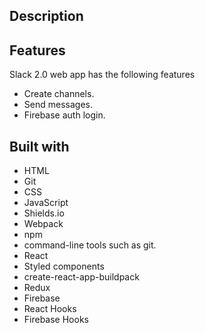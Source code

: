 ## Description

<!-- <img src="./src/Images/slack.PNG" alt=""> -->

## Features

Slack 2.0 web app has the following features

- Create channels.
- Send messages.
- Firebase auth login.

## Built with

- HTML
- Git
- CSS
- JavaScript
- Shields.io
- Webpack
- npm
- command-line tools such as git.
- React
- Styled components
- create-react-app-buildpack
- Redux
- Firebase
- React Hooks
- Firebase Hooks

